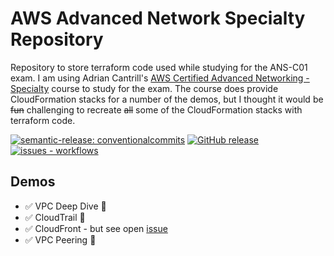 # AWS Advanced Network Specialty Repository

Repository to store terraform code used while studying for the ANS-C01 exam. I am using Adrian Cantrill's [AWS Certified Advanced Networking - Specialty](https://learn.cantrill.io/p/aws-certified-advanced-networking-specialty) course to study for the exam. The course does provide CloudFormation stacks for a number of the demos, but I thought it would be ~~fun~~ challenging to recreate ~~all~~ some of the CloudFormation stacks with terraform code.

[![semantic-release: conventionalcommits](https://img.shields.io/badge/semantic--release-conventionalcommits-blue?logo=semantic-release)](https://github.com/semantic-release/semantic-release) [![GitHub release](https://img.shields.io/github/release/3ware/aws-network-speciality?include_prereleases=&sort=semver&color=yellow)](https://github.com/3ware/workflows/aws-network-speciality/) [![issues - workflows](https://img.shields.io/github/issues/3ware/aws-network-speciality)](https://github.com/3ware/aws-network-speciality/issues)

## Demos

- :white_check_mark: VPC Deep Dive :rocket:
- :white_check_mark: CloudTrail :rocket:
- :white_check_mark: CloudFront - but see open [issue](https://github.com/3ware/aws-network-speciality/issues/8)
- :white_check_mark: VPC Peering :rocket:
